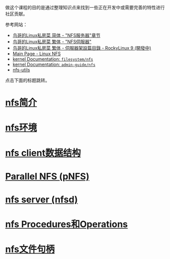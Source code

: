 做这个课程的目的是通过整理知识点来找到一些正在开发中或需要完善的特性进行社区贡献。

参考网站：

- [鸟哥的Linux私房菜 简体 - "NFS服务器"章节](http://cn.linux.vbird.org/linux_server/#part3)
- [鸟哥的Linux私房菜 繁体 - "NFS伺服器"](https://linux.vbird.org/linux_server/centos6/0330nfs.php)
- [鸟哥的Linux私房菜 繁体 - 伺服器架設篇目錄 - RockyLinux 9 (開發中)](https://linux.vbird.org/linux_server/rocky9/)
- [Main Page - Linux NFS](https://linux-nfs.org/wiki/index.php/Main_Page)
- [kernel Documentation: `filesystem/nfs`](https://github.com/torvalds/linux/tree/master/Documentation/filesystems/nfs)
- [kernel Documentation: `admin-guide/nfs`](https://github.com/torvalds/linux/tree/master/Documentation/admin-guide/nfs)
- [nfs-utils](https://git.kernel.org/pub/scm/linux/kernel/git/rw/nfs-utils.git)

点击下面的标题跳转。

# [nfs简介](https://chenxiaosong.com/courses/nfs/nfs-introduction.html)

# [nfs环境](https://chenxiaosong.com/courses/nfs/nfs-environment.html)

# [nfs client数据结构](https://chenxiaosong.com/courses/nfs/nfs-client-struct.html)

# [Parallel NFS (pNFS)](https://chenxiaosong.com/courses/nfs/pnfs.html)

# [nfs server (nfsd)](https://chenxiaosong.com/courses/nfsd.html)

# [nfs Procedures和Operations](https://chenxiaosong.com/courses/nfs/nfs-procedures.html)

# [nfs文件句柄](https://chenxiaosong.com/courses/nfs/nfs-filehandle.html)
